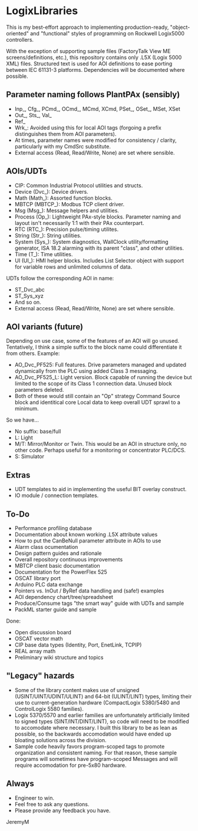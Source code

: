# LogixLibraries

This is my best-effort approach to implementing production-ready, "object-oriented" and "functional" styles of programming on Rockwell Logix5000 controllers.

With the exception of supporting sample files (FactoryTalk View ME screens/definitions, etc.), this repository contains only .L5X (Logix 5000 XML) files. Structured text is used for AOI definitions to ease porting between IEC 61131-3 platforms. Dependencies will be documented where possible.

Parameter naming follows PlantPAx (sensibly)
------------
- Inp_, Cfg_, PCmd_, OCmd_, MCmd, XCmd, PSet_, OSet_, MSet, XSet
- Out_, Sts_, Val_
- Ref_
- Wrk_: Avoided using this for local AOI tags (forgoing a prefix distinguishes them from AOI parameters).
- At times, parameter names were modified for consistency / clarity, particularly with my CmdSrc substitute.
- External access (Read, Read/Write, None) are set where sensible.

AOIs/UDTs
------------
- CIP: Common Industrial Protocol utilities and structs.
- Device (Dvc_): Device drivers.
- Math (Math_): Assorted function blocks.
- MBTCP (MBTCP_): Modbus TCP client driver.
- Msg (Msg_): Message helpers and utilities.
- Process (Op_): Lightweight PAx-style blocks. Parameter naming and layout isn't necessarily 1:1 with their PAx counterpart. 
- RTC (RTC_): Precision pulse/timing utilites.
- String (Str_): String utilities.
- System (Sys_): System diagnostics, WallClock utility/formatting generator, ISA 18.2 alarming with its parent "class", and other utilities.
- Time (T_): Time utilities.
- UI (UI_): HMI helper blocks. Includes List Selector object with support for variable rows and unlimited columns of data.

UDTs follow the corresponding AOI in name:
- ST_Dvc_abc
- ST_Sys_xyz
- And so on.
- External access (Read, Read/Write, None) are set where sensible.

AOI variants (future)
------------
Depending on use case, some of the features of an AOI will go unused. Tentatively, I think a simple suffix to the block name could differentiate it from others. Example:
- AO_Dvc_PF525: Full features. Drive parameters managed and updated dynamically from the PLC using added Class 3 messaging.
- AO_Dvc_PF525_L: Light version. Block capable of running the device but limited to the scope of its Class 1 connection data. Unused block parameters deleted.
- Both of these would still contain an "Op" strategy Command Source block and identitical core Local data to keep overall UDT sprawl to a minimum.

So we have...
- No suffix: base/full
- L: Light
- M/T: Mirror/Monitor or Twin. This would be an AOI in structure only, no other code. Perhaps useful for a monitoring or concentrator PLC/DCS.
- S: Simulator

Extras
------------
- UDT templates to aid in implementing the useful BIT overlay construct.
- IO module / connection templates.

To-Do
------------
- Performance profiling database
- Documentation about known working .L5X attribute values
- How to put the CanBeNull parameter attribute in AOIs to use
- Alarm class ocumentation
- Design pattern guides and rationale
- Overall repository continuous improvements
- MBTCP client basic documentation
- Documentation for the PowerFlex 525
- OSCAT library port
- Arduino PLC data exchange
- Pointers vs. InOut / ByRef data handling and (safe!) examples
- AOI dependency chart/tree/spreadsheet
- Produce/Consume tags "the smart way" guide with UDTs and sample
- PackML starter guide and sample

Done:
- Open discussion board
- OSCAT vector math
- CIP base data types (Identity, Port, EnetLink, TCPIP)
- REAL array math
- Preliminary wiki structure and topics

"Legacy" hazards
------------
- Some of the library content makes use of unsigned (USINT/UINT/UDINT/ULINT) and 64-bit (ULINT/LINT) types, limiting their use to current-generation hardware (CompactLogix 5380/5480 and ControlLogix 5580 families).
- Logix 5370/5570 and earlier families are unfortunately artificially limited to signed types (SINT/INT/DINT/LINT), so code will need to be modified to accomodate where necessary. I built this library to be as lean as possible, so the backwards accomodation would have ended up bloating solutions across the division.
- Sample code heavily favors program-scoped tags to promote organization and consistent naming. For that reason, these sample programs will sometimes have program-scoped Messages and will require accomodation for pre-5x80 hardware.

Always
------------
- Engineer to win.
- Feel free to ask any questions.
- Please provide any feedback you have.

JeremyM
